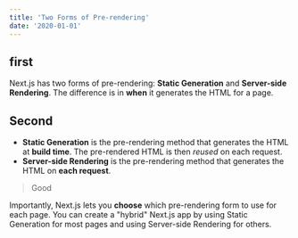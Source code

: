 ```yaml
---
title: 'Two Forms of Pre-rendering'
date: '2020-01-01'
---
```

## first
Next.js has two forms of pre-rendering: **Static Generation** and **Server-side Rendering**. The difference is in **when** it generates the HTML for a page.

## Second
- **Static Generation** is the pre-rendering method that generates the HTML at **build time**. The pre-rendered HTML is then _reused_ on each request.
- **Server-side Rendering** is the pre-rendering method that generates the HTML on **each request**.
  

> Good

Importantly, Next.js lets you **choose** which pre-rendering form to use for each page. You can create a "hybrid" Next.js app by using Static Generation for most pages and using Server-side Rendering for others.